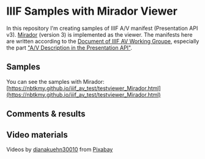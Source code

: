 # IIIF Samples with Mirador Viewer

In this repository I'm creating samples of IIIF A/V manifest (Presentation API v3). [Mirador](https://projectmirador.org/) (version 3) is implemented as the viewer. 
The manifests here are written according to the [Document of IIIF AV Working Groupe](https://github.com/IIIF/iiif-av/blob/master/source/api/av/index.md), especially the part ["A/V Description in the Presentation API"](https://github.com/IIIF/iiif-av/blob/master/source/api/av/index.md#av-description-in-the-presentation-api).


## Samples 
You can see the samples with Mirador:
[https://nbtkmy.github.io/iiif_av_test/testviewer_Mirador.html](https://nbtkmy.github.io/iiif_av_test/testviewer_Mirador.html)

## Comments & results




## Video materials
Videos by [dianakuehn30010](https://pixabay.com/ja/users/dianakuehn30010-850136/?utm_source=link-attribution&amp;utm_medium=referral&amp;utm_campaign=image&amp;utm_content=26931">dianakuehn30010) from [Pixabay](https://pixabay.com/ja/?utm_source=link-attribution&amp;utm_medium=referral&amp;utm_campaign=image&amp;utm_content=26931)
